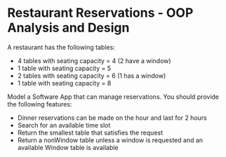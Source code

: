 # Restaurant Reservations - OOP Analysis and Design

A restaurant has the following tables:

* 4 tables with seating capacity = 4 (2 have a window)
* 1 table with seating capacity = 5
* 2 tables with seating capacity = 6 (1 has a window)
* 1 table with seating capacity = 8

Model a Software App that can manage reservations. You should provide the following features:

* Dinner reservations can be made on the hour and last for 2 hours
* Search for an available time slot
* Return the smallest table that satisfies the request
* Return a nonWindow table unless a window is requested and an available Window table is available
